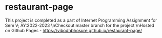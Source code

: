# restaurant-page
This project is completed as a part of Internet Programming Assignment for Sem V; AY:2022-2023
\nCheckout master branch for the project
\nHosted on Github Pages - https://vibodhbhosure.github.io/restaurant-page/
